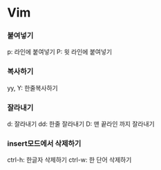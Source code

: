 # Vim

### 붙여넣기
p: 라인에 붙여넣기
P: 윗 라인에 붙여넣기

### 복사하기
yy, Y: 한줄복사하기

### 잘라내기
d: 잘라내기
dd: 한줄 잘라내기
D: 맨 끝라인 까지 잘라내기

### insert모드에서 삭제하기
ctrl-h: 한글자 삭제하기
ctrl-w: 한 단어 삭제하기
